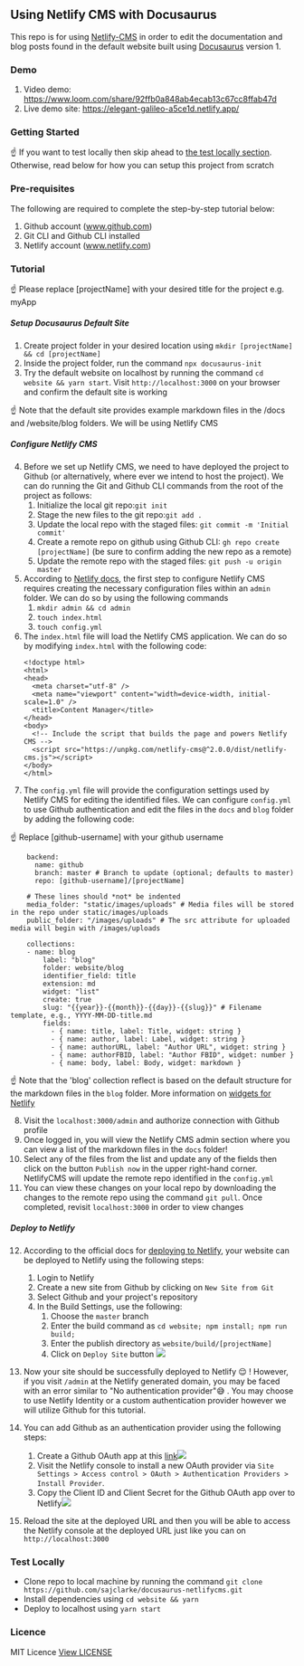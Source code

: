 ## Using Netlify CMS with Docusaurus

This repo is for using [Netlify-CMS](https://www.netlifycms.org/) in order to edit the documentation and blog posts found in the default website built using [Docusaurus](https://docusaurus.io/) version 1. 

### Demo
1. Video demo: https://www.loom.com/share/92ffb0a848ab4ecab13c67cc8ffab47d
2. Live demo site: https://elegant-galileo-a5ce1d.netlify.app/

### Getting Started

:point_up:
If you want to test locally then skip ahead to [the test locally section](#Test-Locally). Otherwise, read below for how you can setup this project from scratch

### Pre-requisites
The following are required to complete the step-by-step tutorial below:
1. Github account (www.github.com)
2. Git CLI and Github CLI installed
3. Netlify account (www.netlify.com)

### Tutorial

:point_up:
Please replace [projectName] with your desired title for the project e.g. myApp

##### Setup Docusaurus Default Site
1. Create project folder in your desired location using `mkdir [projectName] && cd [projectName]`
2. Inside the project folder, run the command `npx docusaurus-init`
3. Try the default website on localhost by running the command `cd website && yarn start`. Visit `http://localhost:3000` on your browser and confirm the default site is working

:point_up:
Note that the default site provides example markdown files in the /docs and /website/blog folders. We will be using Netlify CMS

##### Configure Netlify CMS
4. Before we set up Netlify CMS, we need to have deployed the project to Github (or alternatively, where ever we intend to host the project). We can do running the Git and Github CLI commands from the root of the project as follows:
    1. Initialize the local git repo:`git init`
    2. Stage the new files to the git repo:`git add .`
    3. Update the local repo with the staged files: `git commit -m 'Initial commit'`
    4. Create a remote repo on github using Github CLI: `gh repo create [projectName]` (be sure to confirm adding the new repo as a remote)
    5. Update the remote repo with the staged files: `git push -u origin master`
5. According to [Netlify docs](https://www.netlifycms.org/docs/add-to-your-site/), the first step to configure Netlify CMS requires creating the necessary configuration files within an `admin` folder. We can do so by using the following commands
    1. `mkdir admin && cd admin`
    2. `touch index.html`
    3. `touch config.yml`
6. The `index.html` file will load the Netlify CMS application. We can do so by modifying `index.html` with the following code:
    ```
    <!doctype html>
    <html>
    <head>
      <meta charset="utf-8" />
      <meta name="viewport" content="width=device-width, initial-scale=1.0" />
      <title>Content Manager</title>
    </head>
    <body>
      <!-- Include the script that builds the page and powers Netlify CMS -->
      <script src="https://unpkg.com/netlify-cms@^2.0.0/dist/netlify-cms.js"></script>
    </body>
    </html>
    ```
7. The `config.yml` file will provide the configuration settings used by Netlify CMS for editing the identified files. We can configure `config.yml` to use Github authentication and edit the files in the `docs` and `blog` folder by adding the following code:

:point_up:
Replace [github-username] with your github username
```
    backend:
      name: github
      branch: master # Branch to update (optional; defaults to master)
      repo: [github-username]/[projectName]

    # These lines should *not* be indented
    media_folder: "static/images/uploads" # Media files will be stored in the repo under static/images/uploads
    public_folder: "/images/uploads" # The src attribute for uploaded media will begin with /images/uploads

    collections:
    - name: blog
        label: "blog"
        folder: website/blog
        identifier_field: title
        extension: md
        widget: "list"
        create: true
        slug: "{{year}}-{{month}}-{{day}}-{{slug}}" # Filename template, e.g., YYYY-MM-DD-title.md
        fields:
          - { name: title, label: Title, widget: string }
          - { name: author, label: Label, widget: string }
          - { name: authorURL, label: "Author URL", widget: string }
          - { name: authorFBID, label: "Author FBID", widget: number }
          - { name: body, label: Body, widget: markdown }
```

:point_up:
Note that the 'blog' collection reflect is based on the default structure for the markdown files in the `blog` folder. More information on [widgets for Netlify](https://www.netlifycms.org/docs/widgets/)

8. Visit the `localhost:3000/admin` and authorize connection with Github profile
9. Once logged in, you will view the Netlify CMS admin section where you can view a list of the markdown files in the `docs` folder!
10. Select any of the files from the list and update any of the fields then click on the button `Publish now` in the upper right-hand corner. NetlifyCMS will update the remote repo identified in the `config.yml`
11. You can view these changes on your local repo by downloading the changes to the remote repo using the command `git pull`. Once completed, revisit `localhost:3000` in order to view changes

##### Deploy to Netlify
12. According to the official docs for [deploying to Netlify](https://docusaurus.io/docs/en/publishing#hosting-on-netlify), your website can be deployed to Netlify using the following steps:
    1. Login to Netlify
    2. Create a new site from Github by clicking on `New Site from Git`
    3. Select Github and your project's repository
    4. In the Build Settings, use the following:
        1. Choose the `master` branch
        2. Enter the build command as `cd website; npm install; npm run build;`
        3. Enter the publish directory as `website/build/[projectName]` 
        4. Click on `Deploy Site` button
![](https://i.imgur.com/O6Oek4T.png)
 
13. Now your site should be successfully deployed to Netlify :relieved: ! However, if you visit `/admin` at the Netlify generated domain, you may be faced with an error similar to "No authentication provider":sweat_smile: . You may choose to use Netlify Identity or a custom authentication provider however we will utilize Github for this tutorial.
14. You can add Github as an authentication provider using the following steps:
    1. Create a Github OAuth app at this [link](https://github.com/settings/applications/new)![](https://i.imgur.com/bNq3EmS.png)
    2. Visit the Netlify console to install a new OAuth provider via `Site Settings > Access control > OAuth > Authentication Providers > Install Provider`.
    3. Copy the Client ID and Client Secret for the Github OAuth app over to Netlify![](https://i.imgur.com/lQ5pXJq.png)
  
15. Reload the site at the deployed URL and then you will be able to access the Netlify console at the deployed URL just like you can on `http://localhost:3000`

### Test Locally
- Clone repo to local machine by running the command `git clone https://github.com/sajclarke/docusaurus-netlifycms.git`
- Install dependencies using `cd website && yarn`
- Deploy to localhost using `yarn start`

### Licence
MIT Licence [View LICENSE](LICENSE.md)
